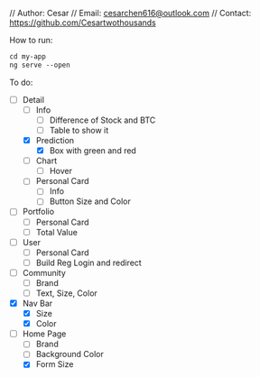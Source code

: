 // Author: Cesar
// Email: cesarchen616@outlook.com
// Contact: https://github.com/Cesartwothousands

How to run:
```txt
cd my-app
ng serve --open
```


To do:
- [ ] Detail
    - [ ] Info
        - [ ] Difference of Stock and BTC
        - [ ] Table to show it
    - [x] Prediction
        - [x] Box with green and red
    - [ ] Chart
        - [ ] Hover
    - [ ] Personal Card
        - [ ] Info
        - [ ] Button Size and Color
- [ ] Portfolio
    - [ ] Personal Card
    - [ ] Total Value
-  [ ] User
    - [ ] Personal Card
    - [ ] Build Reg Login and redirect
- [ ] Community
    - [ ] Brand
    - [ ] Text, Size, Color
- [x] Nav Bar
    - [x] Size
    - [x] Color
- [ ] Home Page
    - [ ] Brand
    - [ ] Background Color
    - [x] Form Size
